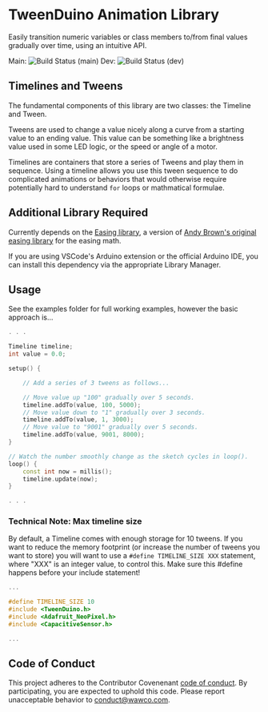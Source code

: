 # TweenDuino Animation Library

Easily transition numeric variables or class members to/from final values gradually over time, using an intuitive API.

Main: ![Build Status (main)](https://github.com/WesWedding/TweenDuino/actions/workflows/arduino_ci.yml/badge.svg?branch=main)
Dev:  ![Build Status (dev)](https://github.com/WesWedding/TweenDuino/actions/workflows/arduino_ci.yml/badge.svg?branch=dev)

## Timelines and Tweens

The fundamental components of this library are two classes: the Timeline and Tween.

Tweens are used to change a value nicely along a curve from a starting value
to an ending value.  This value can be something like a brightness value used
in some LED logic, or the speed or angle of a motor.

Timelines are containers that store a series of Tweens and play them in sequence.
Using a timeline allows you use this tween sequence to do complicated animations
or behaviors that would otherwise require potentially hard to understand `for` loops or mathmatical formulae.

## Additional Library Required

Currently depends on the [Easing library][1], a version of [Andy Brown's original easing library][2] for the easing math.

If you are using VSCode's Arduino extension or the official Arduino IDE, you
can install this dependency via the appropriate Library Manager.

## Usage
See the examples folder for full working examples, however the basic approach is...

```cpp
. . .

Timeline timeline;
int value = 0.0;

setup() {

    // Add a series of 3 tweens as follows...

    // Move value up "100" gradually over 5 seconds.
    timeline.addTo(value, 100, 5000);
    // Move value down to "1" gradually over 3 seconds.
    timeline.addTo(value, 1, 3000);
    // Move value to "9001" gradually over 5 seconds.
    timeline.addTo(value, 9001, 8000);
}

// Watch the number smoothly change as the sketch cycles in loop().
loop() {
    const int now = millis();
    timeline.update(now);
}

. . .

```

### Technical Note: Max timeline size

By default, a Timeline comes with enough storage for 10 tweens.  If you want to reduce the memory footprint (or increase the number of tweens you want to store) you will want to use a `#define TIMELINE_SIZE XXX` statement, where "XXX" is an integer value, to control this.  Make sure this #define happens before your include statement!

```cpp
...

#define TIMELINE_SIZE 10
#include <TweenDuino.h>
#include <Adafruit_NeoPixel.h>
#include <CapacitiveSensor.h>

...
```

## Code of Conduct

This project adheres to the Contributor Covenenant [code of conduct](code-of-conduct.md). By participating, you are expected to uphold this code. Please report unacceptable behavior to conduct@wawco.com.

[1]: https://github.com/hideakitai/Easing
[2]: http://andybrown.me.uk/downloads/
[3]: https://support.arduino.cc/hc/en-us/articles/4415103213714-Find-sketches-libraries-board-cores-and-other-files-on-your-computer
